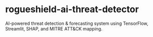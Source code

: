 # rogueshield-ai-threat-detector
AI-powered threat detection &amp; forecasting system using TensorFlow, Streamlit, SHAP, and MITRE ATT&amp;CK mapping.
